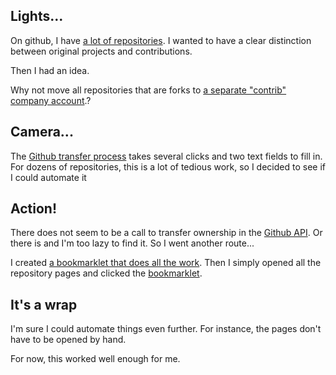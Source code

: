 ## Lights...

On github, I have [a lot of repositories](https://github.com/potherca/repositories). I wanted to have a clear distinction between original projects and contributions.

Then I had an idea.

Why not move all repositories that are forks to [a separate "contrib" company account](https://github.com/potherca-contrib).?

## Camera...

The [Github transfer process](https://help.github.com/articles/transferring-a-repository/) takes several clicks and two text fields to fill in. For dozens of repositories, this is a lot of tedious work, so I decided to see if I could automate it

## Action!

There does not seem to be a call to transfer ownership in the [Github API](https://developer.github.com/v3/). Or there is and I'm too lazy to find it. So I went another route...

I created [a bookmarklet that does all the work](https://gist.github.com/potherca/f4ad083c710acd19026d#file-transfer-github-ownership-js). Then I simply opened all the repository pages and clicked the [bookmarklet](https://en.wikipedia.org/wiki/Bookmarklet).

## It's a wrap

I'm sure I could automate things even further. For instance, the pages don't have to be opened by hand. 

For now, this worked well enough for me.
